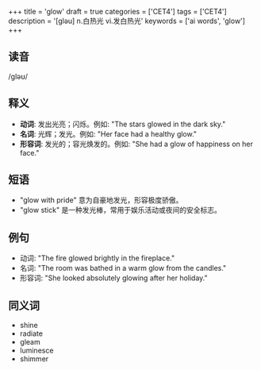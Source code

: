+++
title = 'glow'
draft = true
categories = ['CET4']
tags = ['CET4']
description = '[gləu] n.白热光 vi.发白热光'
keywords = ['ai words', 'glow']
+++

## 读音
/ɡləʊ/

## 释义
- **动词**: 发出光亮；闪烁。例如: "The stars glowed in the dark sky."
- **名词**: 光辉；发光。例如: "Her face had a healthy glow."
- **形容词**: 发光的；容光焕发的。例如: "She had a glow of happiness on her face."

## 短语
- "glow with pride" 意为自豪地发光，形容极度骄傲。
- "glow stick" 是一种发光棒，常用于娱乐活动或夜间的安全标志。

## 例句
- 动词: "The fire glowed brightly in the fireplace."
- 名词: "The room was bathed in a warm glow from the candles."
- 形容词: "She looked absolutely glowing after her holiday."

## 同义词
- shine
- radiate
- gleam
- luminesce
- shimmer
